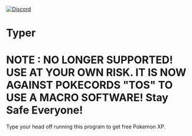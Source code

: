 [![Discord](https://img.shields.io/discord/417088992329334792.svg?colorB=7289DA&label=discord&style=flat-square)](https://discord.gg/YqEUBGr)
# Typer

# NOTE : NO LONGER SUPPORTED! USE AT YOUR OWN RISK. IT IS NOW AGAINST POKECORDS "TOS" TO USE A MACRO SOFTWARE! Stay Safe Everyone!
Type your head off running this program to get free Pokemon XP.
